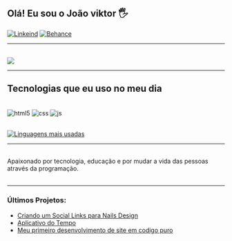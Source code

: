 ## Olá! Eu sou o João viktor 🖐️
[![Linkeind](https://img.shields.io/badge/LinkedIn-0077B5?style=for-the-badge&logo=linkedin&logoColor=white)](https://www.linkedin.com/in/eusouoviktor/)
[![Behance](https://img.shields.io/badge/-Behance-blue?style=for-the-badge&logo=behance&logoColor=white)](https://www.behance.net/joaoviktor)

---
<br/>

<picture>
<source
  srcset="https://github-readme-stats.vercel.app/api?username=euviktors&show_icons=true&theme=dark"
  media="(prefers-color-scheme: dark)"
/>
<source
  srcset="https://github-readme-stats.vercel.app/api?username=euviktors&show_icons=true"
  media="(prefers-color-scheme: light), (prefers-color-scheme: no-preference)"
/>
<img src="https://github-readme-stats.vercel.app/api?username=euviktors&show_icons=true" />
</picture>
<br/>

---

## Tecnologias que eu uso no meu dia
<br/>
<div style="display: inline_block">
  <img align="center" alt="html5" 
   src="https://img.shields.io/badge/HTML5-E34F26?style=for-the-badge&logo=html5&logoColor=white" />
  <img align="center" alt="css" 
   src="https://img.shields.io/badge/CSS3-1572B6?style=for-the-badge&logo=css3&logoColor=white" />
  <img align="center" alt="js" 
   src="https://img.shields.io/badge/JavaScript-F7DF1E?style=for-the-badge&logo=javascript&logoColor=black" />
</div><br/>

[![Linguagens mais usadas](https://github-readme-stats.vercel.app/api/top-langs/?username=euviktors)](https://github.com/anuraghazra/github-readme-stats)

---

<br/>
Apaixonado por tecnologia, educação e por mudar a vida das pessoas através da programação.
<br/><br/>

---

### Últimos Projetos:
- [Criando um Social Links para Nails Design](https://youtu.be/TjkFGrjkXfc)<br/>
- [Aplicativo do Tempo](https://euviktors.github.io/aplicativodotempo01/)<br/>
- [Meu primeiro desenvolvimento de site em codigo puro](https://euviktors.github.io/primeirosite/)<br/>






